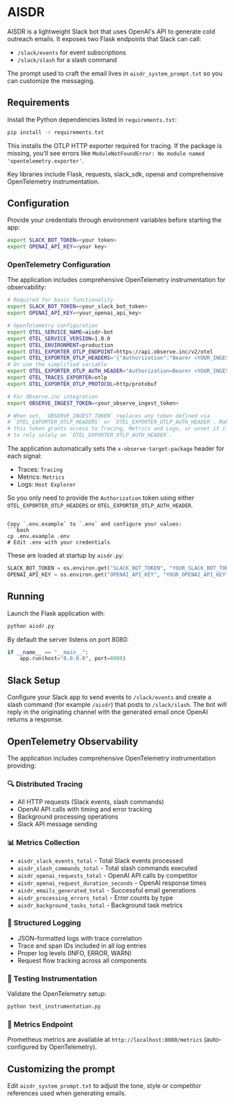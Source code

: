 # AISDR

AISDR is a lightweight Slack bot that uses OpenAI's API to generate cold outreach emails.
It exposes two Flask endpoints that Slack can call:

- `/slack/events` for event subscriptions
- `/slack/slash` for a slash command

The prompt used to craft the email lives in `aisdr_system_prompt.txt` so you can customize the messaging.

## Requirements

Install the Python dependencies listed in `requirements.txt`:

```bash
pip install -r requirements.txt
```

This installs the OTLP HTTP exporter required for tracing. If the package is missing, you'll see errors like `ModuleNotFoundError: No module named 'opentelemetry.exporter'`.

Key libraries include Flask, requests, slack_sdk, openai and comprehensive OpenTelemetry instrumentation.

## Configuration

Provide your credentials through environment variables before starting the app:

```bash
export SLACK_BOT_TOKEN=<your token>
export OPENAI_API_KEY=<your key>
```

### OpenTelemetry Configuration

The application includes comprehensive OpenTelemetry instrumentation for observability:

```bash
# Required for basic functionality
export SLACK_BOT_TOKEN=<your_slack_bot_token>
export OPENAI_API_KEY=<your_openai_api_key>

# OpenTelemetry configuration
export OTEL_SERVICE_NAME=aisdr-bot
export OTEL_SERVICE_VERSION=1.0.0
export OTEL_ENVIRONMENT=production
export OTEL_EXPORTER_OTLP_ENDPOINT=https://api.observe.inc/v2/otel
export OTEL_EXPORTER_OTLP_HEADERS='{"Authorization":"Bearer <YOUR_INGEST_TOKEN>"}'
# Or use the simplified variable
export OTEL_EXPORTER_OTLP_AUTH_HEADER="Authorization=Bearer <YOUR_INGEST_TOKEN>"
export OTEL_TRACES_EXPORTER=otlp
export OTEL_EXPORTER_OTLP_PROTOCOL=http/protobuf

# For Observe.inc integration
export OBSERVE_INGEST_TOKEN=<your_observe_ingest_token>

# When set, `OBSERVE_INGEST_TOKEN` replaces any token defined via
# `OTEL_EXPORTER_OTLP_HEADERS` or `OTEL_EXPORTER_OTLP_AUTH_HEADER`. Make sure
# this token grants access to Tracing, Metrics and Logs, or unset it if you want
# to rely solely on `OTEL_EXPORTER_OTLP_AUTH_HEADER`.
```

The application automatically sets the `x-observe-target-package` header for each
signal:

- Traces: `Tracing`
- Metrics: `Metrics`
- Logs: `Host Explorer`

So you only need to provide the `Authorization` token using either
`OTEL_EXPORTER_OTLP_HEADERS` or `OTEL_EXPORTER_OTLP_AUTH_HEADER`.
```

Copy `.env.example` to `.env` and configure your values:
```bash
cp .env.example .env
# Edit .env with your credentials
```

These are loaded at startup by `aisdr.py`:

```python
SLACK_BOT_TOKEN = os.environ.get("SLACK_BOT_TOKEN", "YOUR_SLACK_BOT_TOKEN")
OPENAI_API_KEY = os.environ.get("OPENAI_API_KEY", "YOUR_OPENAI_API_KEY")
```

## Running

Launch the Flask application with:

```bash
python aisdr.py
```

By default the server listens on port 8080:

```python
if __name__ == "__main__":
    app.run(host="0.0.0.0", port=8080)
```

## Slack Setup

Configure your Slack app to send events to `/slack/events` and create a slash command (for example `/aisdr`) that posts to `/slack/slash`.
The bot will reply in the originating channel with the generated email once OpenAI returns a response.

## OpenTelemetry Observability

The application includes comprehensive OpenTelemetry instrumentation providing:

### 🔍 Distributed Tracing
- All HTTP requests (Slack events, slash commands)
- OpenAI API calls with timing and error tracking
- Background processing operations
- Slack API message sending

### 📊 Metrics Collection
- `aisdr_slack_events_total` - Total Slack events processed
- `aisdr_slash_commands_total` - Total slash commands executed
- `aisdr_openai_requests_total` - OpenAI API calls by competitor
- `aisdr_openai_request_duration_seconds` - OpenAI response times
- `aisdr_emails_generated_total` - Successful email generations
- `aisdr_processing_errors_total` - Error counts by type
- `aisdr_background_tasks_total` - Background task metrics

### 📝 Structured Logging
- JSON-formatted logs with trace correlation
- Trace and span IDs included in all log entries
- Proper log levels (INFO, ERROR, WARN)
- Request flow tracking across all components

### 🧪 Testing Instrumentation

Validate the OpenTelemetry setup:

```bash
python test_instrumentation.py
```

### 🚀 Metrics Endpoint

Prometheus metrics are available at `http://localhost:8080/metrics` (auto-configured by OpenTelemetry).

## Customizing the prompt

Edit `aisdr_system_prompt.txt` to adjust the tone, style or competitor references used when generating emails.

